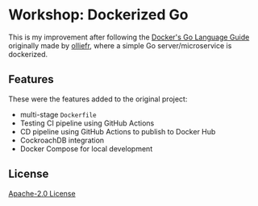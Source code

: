 # Workshop: Dockerized Go

This is my improvement after following the [Docker's Go Language Guide](https://docs.docker.com/language/golang/) originally made by [olliefr](https://www.linkedin.com/in/ofr/), where a simple Go server/microservice is dockerized.

## Features

These were the features added to the original project:

- multi-stage `Dockerfile`
- Testing CI pipeline using GitHub Actions
- CD pipeline using GitHub Actions to publish to Docker Hub
- CockroachDB integration
- Docker Compose for local development

## License

[Apache-2.0 License](./LICENSE)
